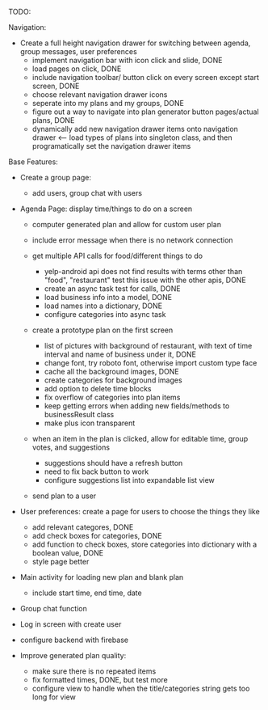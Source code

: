 TODO:

Navigation:
- Create a full height navigation drawer for switching between agenda, group messages, user preferences
    - implement navigation bar with icon click and slide, DONE
    - load pages on click, DONE
    - include navigation toolbar/ button click on every screen except start screen, DONE
    - choose relevant navigation drawer icons
    - seperate into my plans and my groups, DONE 
    - figure out a way to navigate into plan generator button pages/actual plans, DONE
    - dynamically add new navigation drawer items onto navigation drawer <-- load types of plans into 
        singleton class, and then programatically set the navigation drawer items 

Base Features:

- Create a group page:
    - add users, group chat with users

- Agenda Page: display time/things to do on a screen

    - computer generated plan and allow for custom user plan
    - include error message when there is no network connection

    - get multiple API calls for food/different things to do
        - yelp-android api does not find results with terms other than "food", "restaurant"
            test this issue with the other apis, DONE
        - create an async task test for calls, DONE
        - load business info into a model, DONE
        - load names into a dictionary, DONE
        - configure categories into async task

    - create a prototype plan on the first screen
        - list of pictures with background of restaurant, with text of time interval
            and name of business under it, DONE
        - change font, try roboto font, otherwise import custom type face
        - cache all the background images, DONE
        - create categories for background images
        - add option to delete time blocks
        - fix overflow of categories into plan items
        - keep getting errors when adding new fields/methods to businessResult class
        - make plus icon transparent 


    - when an item in the plan is clicked, allow for editable time, group votes, and suggestions
        - suggestions should have a refresh button
        - need to fix back button to work
        - configure suggestions list into expandable list view 
    - send plan to a user

- User preferences: create a page for users to choose the things they like
    - add relevant categores, DONE
    - add check boxes for categories, DONE
    - add function to check boxes, store categories into dictionary with a boolean value, DONE
    - style page better
    
- Main activity for loading new plan and blank plan
    - include start time, end time, date


- Group chat function
- Log in screen with create user 
- configure backend with firebase

- Improve generated plan quality:
    - make sure there is no repeated items
    - fix formatted times, DONE, but test more
    - configure view to handle when the title/categories string gets too long for view 


